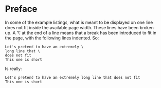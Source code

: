 # Preface

In some of the example listings, what is meant to be displayed on one line does not fit inside the available page width. These lines have been broken up. A '\\' at the end of a line means that a break has been introduced to fit in the page, with the following lines indented. So:

```
Let's pretend to have an extremely \
long line that \
does not fit
This one is short
```

Is really:

```
Let's pretend to have an extremely long line that does not fit
This one is short
```

